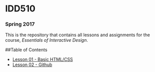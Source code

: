 # IDD510
### Spring 2017

This is the repository that contains all lessons and assignments for the course, _Essentials of Interactive Design_. 

##Table of Contents

* [Lesson 01 - Basic HTML/CSS](lessons/lesson-01.md)
* [Lesson 02 - Github](lessons/lesson-02.md)

